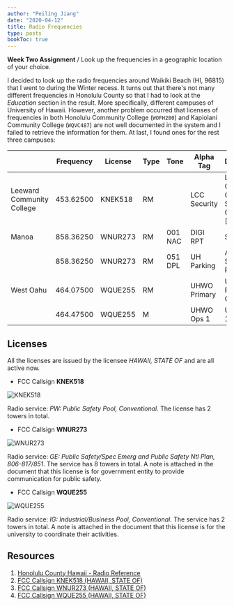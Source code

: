```yaml
---
author: "Peiling Jiang"
date: "2020-04-12"
title: Radio Frequencies
type: posts
bookToc: true
---
```


**Week Two Assignment** / Look up the frequencies in a geographic location of your choice.

I decided to look up the radio frequencies around Waikiki Beach (HI, 96815) that I went to during the Winter recess. It turns out that there's not many different frequencies in Honolulu County so that I had to look at the *Education* section in the result. More specifically, different campuses of University of Hawaii. However, another problem occurred that licenses of frequencies in both Honolulu Community College (`WOFH280`) and Kapiolani Community College (`WQVC487`) are not well documented in the system and I failed to retrieve the information for them. At last, I found ones for the rest three campuses:

|                           | Frequency | License | Type | Tone    | Alpha Tag    | Description                                                 |
|---------------------------|-----------|---------|------|---------|--------------|-------------------------------------------------------------|
| Leeward Community College | 453.62500 | KNEK518 | RM   |         | LCC Security | Leeward Community College - Security Operations [Encrypted] |
| Manoa                     | 858.36250 | WNUR273 | RM   | 001 NAC | DIGI RPT     | Security                                                    |
|                           | 858.36250 | WNUR273 | RM   | 051 DPL | UH Parking   | Auxiliary Services Parking                                  |
| West Oahu                 | 464.07500 | WQUE255 | RM   |         | UHWO Primary | UHWO Primary Operations                                     |
|                           | 464.47500 | WQUE255 | M    |         | UHWO Ops 1   | UHWO Ops 1                                                  |

## Licenses

All the licenses are issued by the licensee *HAWAII, STATE OF* and are all active now.

- FCC Callsign **KNEK518**

![KNEK518](/critical-communications/knek518.png)

Radio service: *PW: Public Safety Pool, Conventional*. The license has 2 towers in total.

- FCC Callsign **WNUR273**

![WNUR273](/critical-communications/wnur273.png)

Radio service: *GE: Public Safety/Spec Emerg and Public Safety Ntl Plan, 806-817/851*. The service has 8 towers in total. A note is attached in the document that this license is for government entity to provide communication for public safety.

- FCC Callsign **WQUE255**

![WQUE255](/critical-communications/wque255.png)

Radio service: *IG: Industrial/Business Pool, Conventional*. The service has 2 towers in total. A note is attached in the document that this license is for the university to coordinate their activities.

## Resources

1. [Honolulu County Hawaii - Radio Reference](https://www.radioreference.com/apps/db/?ctid=543)
2. [FCC Callsign KNEK518 (HAWAII, STATE OF)](https://www.radioreference.com/apps/db/?fccCallsign=KNEK518)
3. [FCC Callsign WNUR273 (HAWAII, STATE OF)](https://www.radioreference.com/apps/db/?fccCallsign=WNUR273)
4. [FCC Callsign WQUE255 (HAWAII, STATE OF)](https://www.radioreference.com/apps/db/?fccCallsign=WQUE255)
